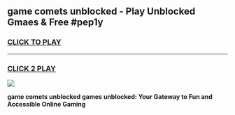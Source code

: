 
## game comets unblocked - Play Unblocked Gmaes & Free #pep1y
<h3>
<a href="https://premium.freeplayer.one?title=game_comets_unblocked&ref=03M">CLICK TO PLAY</a></h3>
<hr>

<h3>
<a href="https://premium.freeplayer.one?title=game_comets_unblocked&ref=03M">CLICK 2 PLAY</a>
  
</h3>

<a href="https://premium.freeplayer.one?title=game_comets_unblocked&ref=03M"><img src="https://clearcache.store/games.png"></a>


**game comets unblocked games unblocked: Your Gateway to Fun and Accessible Online Gaming**
